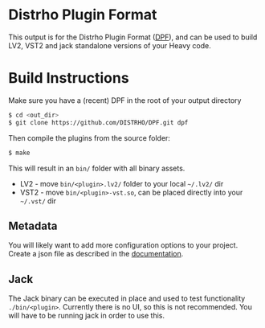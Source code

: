 # Distrho Plugin Format

This output is for the Distrho Plugin Format ([DPF](https://github.com/DISTRHO/DPF)), and can be used to build LV2, VST2 and jack standalone versions of your Heavy code.

# Build Instructions

Make sure you have a (recent) DPF in the root of your output directory

```bash
$ cd <out_dir>
$ git clone https://github.com/DISTRHO/DPF.git dpf
```

Then compile the plugins from the source folder:

```bash
$ make
```

This will result in an `bin/` folder with all binary assets.

* LV2 - move `bin/<plugin>.lv2/` folder to your local `~/.lv2/` dir
* VST2 - move `bin/<plugin>-vst.so`, can be placed directly into your `~/.vst/` dir

## Metadata

You will likely want to add more configuration options to your project. Create a json file as described in the [documentation](https://wasted-audio.github.io/hvcc/docs/03.gen.dpf.html#metadata).

## Jack

The Jack binary can be executed in place and used to test functionality `./bin/<plugin>`. Currently there is no UI, so this is not recommended. You will have to be running jack in order to use this.
